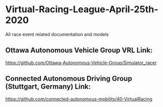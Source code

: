 # Virtual-Racing-League-April-25th-2020
All race event related documentation and models

## Ottawa Autonomous Vehicle Group VRL Link:
https://github.com/Ottawa-Autonomous-Vehicle-Group/Simulator_racer

## Connected Autonomous Driving Group (Stuttgart, Germany) Link:
https://github.com/connected-autonomous-mobility/40-VirtualRacing
